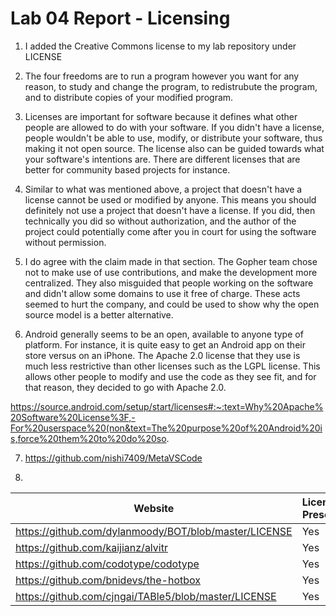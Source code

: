 # Lab 04 Report - Licensing

1. I added the Creative Commons license to my lab repository under LICENSE

2. The four freedoms are to run a program however you want for any reason, to study and change the program, to redistrubute the program, and to distribute copies of your modified program.

3. Licenses are important for software because it defines what other people are allowed to do with your software. If you didn't have a license, people wouldn't be able to use, modify, or distribute your software, thus making it not open source. The license also can be guided towards what your software's intentions are. There are different licenses that are better for community based projects for instance.

4. Similar to what was mentioned above, a project that doesn't have a license cannot be used or modified by anyone. This means you should definitely not use a project that doesn't have a license. If you did, then technically you did so without authorization, and the author of the project could potentially come after you in court for using the software without permission.

5. I do agree with the claim made in that section. The Gopher team chose not to make use of use contributions, and make the development more centralized. They also misguided that people working on the software and didn't allow some domains to use it free of charge. These acts seemed to hurt the company, and could be used to show why the open source model is a better alternative.

6. Android generally seems to be an open, available to anyone type of platform. For instance, it is quite easy to get an Android app on their store versus on an iPhone. The Apache 2.0 license that they use is much less restrictive than other licenses such as the LGPL license. This allows other people to modify and use the code as they see fit, and for that reason, they decided to go with Apache 2.0.

https://source.android.com/setup/start/licenses#:~:text=Why%20Apache%20Software%20License%3F,-For%20userspace%20(non&text=The%20purpose%20of%20Android%20is,force%20them%20to%20do%20so.

7. https://github.com/nishi7409/MetaVSCode

8.

| Website                                                   | License Present | License |
| --------------------------------------------------------- | --------------- | ------- |
| https://github.com/dylanmoody/BOT/blob/master/LICENSE     | Yes             | MIT     |
| https://github.com/kaijianz/alvitr                        | Yes             | MIT     |
| https://github.com/codotype/codotype                      | Yes             | MIT     |
| https://github.com/bnidevs/the-hotbox                     | Yes             | MIT     |
| https://github.com/cjngai/TABle5/blob/master/LICENSE      | Yes             | MIT     |
